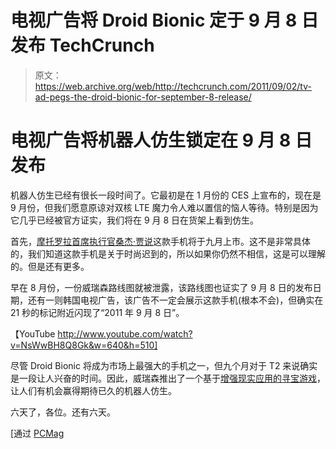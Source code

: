# 电视广告将 Droid Bionic 定于 9 月 8 日发布 TechCrunch

> 原文：<https://web.archive.org/web/http://techcrunch.com/2011/09/02/tv-ad-pegs-the-droid-bionic-for-september-8-release/>

# 电视广告将机器人仿生锁定在 9 月 8 日发布

机器人仿生已经有很长一段时间了。它最初是在 1 月份的 CES 上宣布的，现在是 9 月份，但我们愿意原谅对双核 LTE 魔力令人难以置信的恼人等待。特别是因为它几乎已经被官方证实，我们将在 9 月 8 日在货架上看到仿生。

首先，[摩托罗拉首席执行官桑杰·贾说](https://web.archive.org/web/20230205002400/https://techcrunch.com/2011/07/28/motorola-ceo-droid-bionic-will-launch-in-september/)这款手机将于九月上市。这不是非常具体的，我们知道这款手机是关于时尚迟到的，所以如果你仍然不相信，这是可以理解的。但是还有更多。

早在 8 月份，一份威瑞森路线图就被泄露，该路线图也证实了 9 月 8 日的发布日期，还有一则韩国电视广告，该广告不一定会展示这款手机(根本不会)，但确实在 21 秒的标记附近闪现了“2011 年 9 月 8 日”。

【YouTube http://www.youtube.com/watch?v=NsWwBH8Q8Gk&w=640&h=510]

尽管 Droid Bionic 将成为市场上最强大的手机之一，但九个月对于 T2 来说确实是一段让人兴奋的时间。因此，威瑞森推出了一个基于[增强现实应用的寻宝游戏](https://web.archive.org/web/20230205002400/http://www.droiddoes.com/#/bionic)，让人们有机会赢得期待已久的机器人仿生。

六天了，各位。还有六天。

[通过 [PCMag](https://web.archive.org/web/20230205002400/http://www.pcmag.com/article2/0,2817,2392346,00.asp)